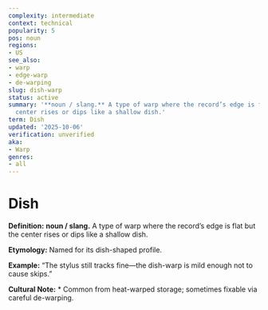 ```yaml
---
complexity: intermediate
context: technical
popularity: 5
pos: noun
regions:
- US
see_also:
- warp
- edge-warp
- de-warping
slug: dish-warp
status: active
summary: '**noun / slang.** A type of warp where the record’s edge is flat but the
  center rises or dips like a shallow dish.'
term: Dish
updated: '2025-10-06'
verification: unverified
aka:
- Warp
genres:
- all
---
```


# Dish

**Definition:** **noun / slang.** A type of warp where the record’s edge is flat but the center rises or dips like a shallow dish.

**Etymology:** Named for its dish-shaped profile.

**Example:** “The stylus still tracks fine—the dish-warp is mild enough not to cause skips.”

**Cultural Note:** * Common from heat-warped storage; sometimes fixable via careful de-warping.

